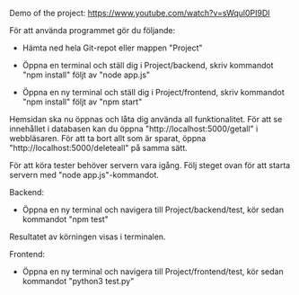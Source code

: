Demo of the project: https://www.youtube.com/watch?v=sWqul0PI9DI

För att använda programmet gör du följande:

- Hämta ned hela Git-repot eller mappen "Project"

- Öppna en terminal och ställ dig i Project/backend, skriv kommandot
	"npm install"
  följt av
	"node app.js" 

- Öppna en ny terminal och ställ dig i Project/frontend, skriv kommandot
	"npm install"
  följt av
	"npm start"

Hemsidan ska nu öppnas och låta dig använda all funktionalitet. För att se innehållet i databasen kan du öppna "http://localhost:5000/getall" i webbläsaren. För att ta bort allt som är sparat, öppna "http://localhost:5000/deleteall" på samma sätt.



För att köra tester behöver servern vara igång. Följ steget ovan för att starta servern med "node app.js"-kommandot. 

Backend:

- Öppna en ny terminal och navigera till Project/backend/test, kör sedan kommandot
	"npm test"

Resultatet av körningen visas i terminalen.

Frontend:

- Öppna en ny terminal och navigera till Project/frontend/test, kör sedan kommandot
	"python3 test.py"
